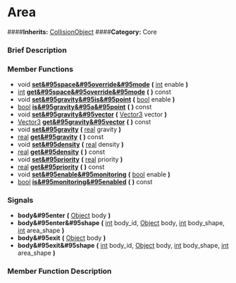 #  Area  
####**Inherits:** [CollisionObject](class_collisionobject)
####**Category:** Core

###  Brief Description  


###  Member Functions 
  * void  **[set&#95space&#95override&#95mode](#set_space_override_mode)**  **(** [int](class_int) enable  **)**
  * [int](class_int)  **[get&#95space&#95override&#95mode](#get_space_override_mode)**  **(** **)** const
  * void  **[set&#95gravity&#95is&#95point](#set_gravity_is_point)**  **(** [bool](class_bool) enable  **)**
  * [bool](class_bool)  **[is&#95gravity&#95a&#95point](#is_gravity_a_point)**  **(** **)** const
  * void  **[set&#95gravity&#95vector](#set_gravity_vector)**  **(** [Vector3](class_vector3) vector  **)**
  * [Vector3](class_vector3)  **[get&#95gravity&#95vector](#get_gravity_vector)**  **(** **)** const
  * void  **[set&#95gravity](#set_gravity)**  **(** [real](class_real) gravity  **)**
  * [real](class_real)  **[get&#95gravity](#get_gravity)**  **(** **)** const
  * void  **[set&#95density](#set_density)**  **(** [real](class_real) density  **)**
  * [real](class_real)  **[get&#95density](#get_density)**  **(** **)** const
  * void  **[set&#95priority](#set_priority)**  **(** [real](class_real) priority  **)**
  * [real](class_real)  **[get&#95priority](#get_priority)**  **(** **)** const
  * void  **[set&#95enable&#95monitoring](#set_enable_monitoring)**  **(** [bool](class_bool) enable  **)**
  * [bool](class_bool)  **[is&#95monitoring&#95enabled](#is_monitoring_enabled)**  **(** **)** const

###  Signals  
  *  **body&#95enter**  **(** [Object](class_object) body  **)**
  *  **body&#95enter&#95shape**  **(** [int](class_int) body_id, [Object](class_object) body, [int](class_int) body_shape, [int](class_int) area_shape  **)**
  *  **body&#95exit**  **(** [Object](class_object) body  **)**
  *  **body&#95exit&#95shape**  **(** [int](class_int) body_id, [Object](class_object) body, [int](class_int) body_shape, [int](class_int) area_shape  **)**

###  Member Function Description  
